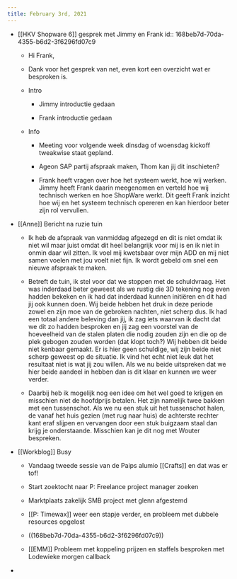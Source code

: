 ```yaml
---
title: February 3rd, 2021
---
```


- [[HKV Shopware 6]] gesprek met Jimmy en Frank
id:: 168beb7d-70da-4355-b6d2-3f6296fd07c9
	 - Hi Frank,

	 - Dank voor het gesprek van net, even kort een overzicht wat er besproken is. 

	 - Intro
		 - Jimmy introductie gedaan

		 - Frank introductie gedaan

	 - Info
		 - Meeting voor volgende week dinsdag of woensdag kickoff tweakwise staat gepland. 

		 - Ageon SAP partij afspraak maken, Thom kan jij dit inschieten?

		 - Frank heeft vragen over hoe het systeem werkt, hoe wij werken. Jimmy heeft Frank daarin meegenomen en verteld hoe wij technisch werken en hoe ShopWare werkt. Dit geeft Frank inzicht hoe wij en het systeem technisch opereren en kan hierdoor beter zijn rol vervullen. 

- [[Anne]] Bericht na ruzie tuin
	 - Ik heb de afspraak van vanmiddag afgezegd en dit is niet omdat ik niet wil maar juist omdat dit heel belangrijk voor mij is en ik niet in onmin daar wil zitten. Ik voel mij kwetsbaar over mijn ADD en mij niet samen voelen met jou voelt niet fijn. Ik wordt gebeld om snel een nieuwe afspraak te maken. 

	 - Betreft de tuin, ik stel voor dat we stoppen met de schuldvraag. Het was inderdaad beter geweest als we rustig die 3D tekening nog even hadden bekeken en ik had dat inderdaad kunnen initiëren en dit had jij ook kunnen doen. Wij beide hebben het druk in deze periode zowel en zijn moe van de gebroken nachten, niet scherp dus. Ik had een totaal andere beleving dan jij, ik zag iets waarvan ik dacht dat we dit zo hadden besproken en jij zag een voorstel van de hoeveelheid van de stalen platen die nodig zouden zijn en die op de plek gebogen zouden worden (dat klopt toch?) Wij hebben dit beide niet kenbaar gemaakt. Er is hier geen schuldige, wij zijn beide niet scherp geweest op de situatie. Ik vind het echt niet leuk dat het resultaat niet is wat jij zou willen. Als we nu beide uitspreken dat we hier beide aandeel in hebben dan is dit klaar en kunnen we weer verder.  

	 - Daarbij heb ik mogelijk nog een idee om het wel goed te krijgen en misschien niet de hoofdprijs betalen. Het zijn namelijk twee bakken met een tussenschot. Als we nu een stuk uit het tussenschot halen, de vanaf het huis gezien (met rug naar huis) de achterste rechter kant eraf slijpen en vervangen door een stuk buigzaam staal dan krijg je onderstaande. Misschien kan je dit nog met Wouter bespreken.

- [[Workblog]] Busy
	 - Vandaag tweede sessie van de Paips alumio [[Crafts]] en dat was er tof!

	 - Start zoektocht naar P: Freelance project manager zoeken 

	 - Marktplaats zakelijk SMB project met glenn afgestemd 

	 - [[P: Timewax]] weer een stapje verder, en probleem met dubbele resources opgelost

	 - ((168beb7d-70da-4355-b6d2-3f6296fd07c9))

	 - [[EMM]] Probleem met koppeling prijzen en staffels besproken met Lodewieke morgen callback

- 
